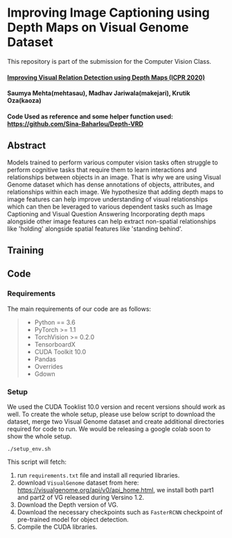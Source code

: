 # Improving Image Captioning using Depth Maps on Visual Genome Dataset
This repository is part of the submission for the Computer Vision Class.

#### [Improving Visual Relation Detection using Depth Maps (ICPR 2020)](https://arxiv.org/abs/1905.00966)

#### Saumya Mehta(mehtasau), Madhav Jariwala(makejari), Krutik Oza(kaoza) <br/>

#### Code Used as reference and some helper function used: https://github.com/Sina-Baharlou/Depth-VRD

## Abstract

Models trained to perform various computer vision tasks often struggle to perform cognitive tasks that require them to learn interactions and relationships between objects in an image. That is why we are using Visual Genome dataset which has dense annotations of objects, attributes, and relationships within each image. We hypothesize that adding depth maps to image features can help improve understanding of visual relationships which can then be leveraged to various dependent tasks such as Image Captioning and Visual Question Answering Incorporating depth maps alongside other image features can help extract non-spatial relationships like 'holding' alongside spatial features like 'standing behind'.

## Training

## Code

### Requirements
The main requirements of our code are as follows:

>- Python == 3.6</br>
>- PyTorch >= 1.1
>- TorchVision >= 0.2.0 
>- TensorboardX
>- CUDA Toolkit 10.0
>- Pandas
>- Overrides
>- Gdown

### Setup
We used the CUDA Tooklist 10.0 version and recent versions should work as well. To create the whole setup, please use below script to download the dataset, merge two Visual Genome dataset and create additional directories required for code to run. We would be releasing a google colab soon to show the whole setup.

```
./setup_env.sh
```

This script will fetch:

1. run `requirements.txt` file and install all requried libraries.
2. download `VisualGenome` dataset from here: https://visualgenome.org/api/v0/api_home.html, we install both part1 and part2 of VG released during Versino 1.2.
3. Download the Depth version of VG.
4. Download the necessary checkpoints such as `FasterRCNN` checkpoint of pre-trained model for object detection.
5. Compile the CUDA libraries.




